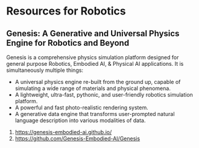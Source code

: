 # Resources for Robotics

## Genesis: A Generative and Universal Physics Engine for Robotics and Beyond

Genesis is a comprehensive physics simulation platform designed for general purpose Robotics, Embodied AI, & Physical AI applications. It is simultaneously multiple things:

- A universal physics engine re-built from the ground up, capable of simulating a wide range of materials and physical phenomena.
- A lightweight, ultra-fast, pythonic, and user-friendly robotics simulation platform.
- A powerful and fast photo-realistic rendering system.
- A generative data engine that transforms user-prompted natural language description into various modalities of data.

1. https://genesis-embodied-ai.github.io/
2. https://github.com/Genesis-Embodied-AI/Genesis
